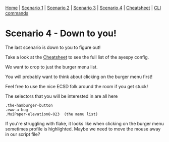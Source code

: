 [Home](README.md) | 
[Scenario 1](scenario1.md) |
[Scenario 2](scenario2.md) |
[Scenario 3](scenario3.md) |
[Scenario 4](scenario4.md) |
[Cheatsheet](cheatsheet.md) |
[CLI commands](cli-commands.md) 


# Scenario 4 - Down to you!

The last scenario is down to you to figure out!

Take a look at the [Cheatsheet](cheatsheet.md) to see the full list of the ayespy config.

We want to crop to just the burger menu list.

You will probably want to think about clicking on the burger menu first!

Feel free to use the nice ECSD folk around the room if you get stuck!

The selectors that you will be interested in are all here

    .the-hamburger-button 
    .eww-a-bug 
    .MuiPaper-elevation8-023  (the menu list)



If you're struggling with flake, it looks like when clicking on the burger menu sometimes profile is highlighted.
Maybe we need to move the mouse away in our script file?

